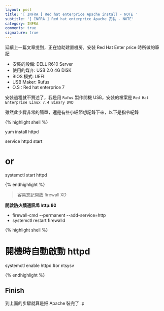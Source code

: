 ```yaml
---
layout: post
title: '[ INFRA ] Red hat enterprice Apache install - NOTE '
subtitle: '[ INFRA ] Red hat enterprice Apache 安裝 - NOTE'
category: INFRA
comments: true
signature: true
---
```


<div class="message">
    延續上一篇文章提到，正在協助建置機房，安裝 Red Hat Enter price 時所做的筆記
</div>

 - 安裝的設備: DELL R610 Server
 - 使用的媒介: USB 2.0 4G DISK
 - BIOS 模式: UEFI
 - USB Maker: Rufus
 - O.S      : Red hat enterprice 7

安裝過程就不贊述了，我是用 `Rufus` 製作開機 USB，安裝的檔案是 `Red Hat Enterprise Linux 7.4 Binary DVD`

雖然此步驟非常的簡單，還是有些小細節想記錄下來，以下是指令紀錄

{% highlight shell %}

yum install httpd

service httpd start
# or
systemctl start httpd

{% endhighlight %}

 > 容易忘記開放 firewall XD

**開啟防火牆通訊埠 http:80**

 - firewall-cmd --permanent --add-service=http
 - systemctl restart firewalld

{% highlight shell %}

# 開機時自動啟動 httpd
systemctl enable httpd
#or
ntsysv

{% endhighlight %}

## Finish 

到上面的步驟就算是把 Apache 裝完了 :p